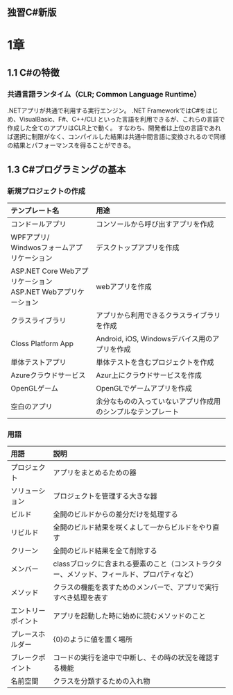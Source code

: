## 独習C#新版

# 1章
## 1.1 C#の特徴
### 共通言語ランタイム（CLR; Common Language Runtime）
.NETアプリが共通で利用する実行エンジン。
.NET FrameworkではC#をはじめ、VisualBasic、F#、C++/CLI といった言語を利用できるが、これらの言語で作成した全てのアプリはCLR上で動く。 
すなわち、開発者は上位の言語であれば選択に制限がなく、コンパイルした結果は共通中間言語に変換されるので同様の結果とパフォーマンスを得ることができる。

## 1.3 C#プログラミングの基本
### 新規プロジェクトの作成
|テンプレート名|用途|
|:---|:---|
|コンドールアプリ|コンソールから呼び出すアプリを作成|
|WPFアプリ/<br>Windwosフォームアプリケーション|デスクトップアプリを作成|
|ASP.NET Core Webアプリケーション<br>ASP.NET Webアプリケーション|webアプリを作成|
|クラスライブラリ|アプリから利用できるクラスライブラリを作成|
|Closs Platform App|Android, iOS, Windowsデバイス用のアプリを作成|
|単体テストアプリ|単体テストを含むプロジェクトを作成|
|Azureクラウドサービス|Azur上にクラウドサービスを作成|
|OpenGLゲーム|OpenGLでゲームアプリを作成|
|空白のアプリ|余分なものの入っていないアプリ作成用のシンプルなテンプレート|

### 用語
|用語|説明|
|:---|:---|
|プロジェクト|アプリをまとめるための器|
|ソリューション|プロジェクトを管理する大きな器|
|ビルド|全開のビルドからの差分だけを処理する|
|リビルド|全開のビルド結果を咲くよして一からビルドをやり直す|
|クリーン|全開のビルド結果を全て削除する|
|メンバー|classブロックに含まれる要素のこと（コンストラクター、メソッド、フィールド、プロパティなど）|
|メソッド|クラスの機能を表すためのメンバーで、アプリで実行すべき処理を表す|
|エントリーポイント|アプリを起動した時に始めに読むメソッドのこと|
|プレースホルダー|{0}のように値を置く場所|
|ブレークポイント|コードの実行を途中で中断し、その時の状況を確認する機能|
|名前空間|クラスを分類するための入れ物|




